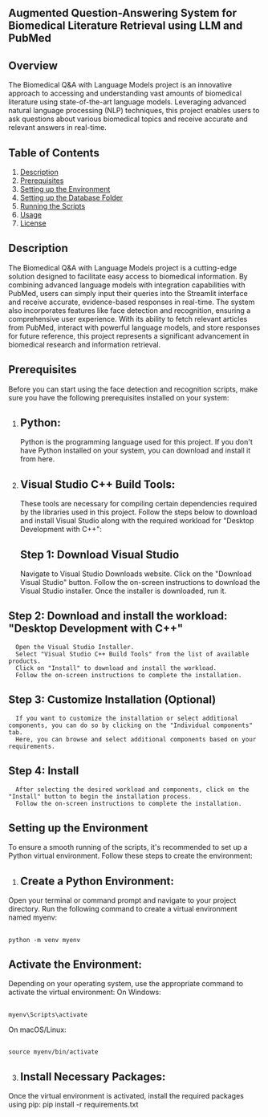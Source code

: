 ## Augmented Question-Answering System for Biomedical Literature Retrieval using LLM and PubMed

## Overview
The Biomedical Q&A with Language Models project is an innovative approach to accessing and understanding vast amounts of biomedical literature using state-of-the-art language models. Leveraging advanced natural language processing (NLP) techniques, this project enables users to ask questions about various biomedical topics and receive accurate and relevant answers in real-time.

## Table of Contents
1. [Description](#Description)
2. [Prerequisites](#Prerequisites)
3. [Setting up the Environment](#SettinguptheEnvironment)
4. [Setting up the Database Folder](#SettinguptheDatabaseFolder)
5. [Running the Scripts](#RunningtheScripts)
6. [Usage](#Usage)
7. [License](#License)

## Description
The Biomedical Q&A with Language Models project is a cutting-edge solution designed to facilitate easy access to biomedical information. By combining advanced language models with integration capabilities with PubMed, users can simply input their queries into the Streamlit interface and receive accurate, evidence-based responses in real-time. The system also incorporates features like face detection and recognition, ensuring a comprehensive user experience. With its ability to fetch relevant articles from PubMed, interact with powerful language models, and store responses for future reference, this project represents a significant advancement in biomedical research and information retrieval.

## Prerequisites
Before you can start using the face detection and recognition scripts, make sure you have the following prerequisites installed on your system:

1. ## Python:
    Python is the programming language used for this project. If you don't have Python installed on your system, you can download and install it from here.

2. ## Visual Studio C++ Build Tools:
   These tools are necessary for compiling certain dependencies required by the libraries used in this project. Follow the steps below to download and install
   Visual Studio along with the required workload for "Desktop Development with C++":

   ## Step 1: Download Visual Studio

      Navigate to Visual Studio Downloads website.
      Click on the "Download Visual Studio" button.
      Follow the on-screen instructions to download the Visual Studio installer.
      Once the installer is downloaded, run it.
   
  ## Step 2: Download and install the workload: "Desktop Development with C++"

      Open the Visual Studio Installer.
      Select "Visual Studio C++ Build Tools" from the list of available products.
      Click on "Install" to download and install the workload.
      Follow the on-screen instructions to complete the installation.
      
  ## Step 3: Customize Installation (Optional)

      If you want to customize the installation or select additional components, you can do so by clicking on the "Individual components" tab.
      Here, you can browse and select additional components based on your requirements.
      
  ## Step 4: Install

      After selecting the desired workload and components, click on the "Install" button to begin the installation process.
      Follow the on-screen instructions to complete the installation.

## Setting up the Environment
To ensure a smooth running of the scripts, it's recommended to set up a Python virtual environment. Follow these steps to create the environment:

1. ## Create a Python Environment:

  Open your terminal or command prompt and navigate to your project directory.
  Run the following command to create a virtual environment named myenv:
##
    python -m venv myenv
    
 ## Activate the Environment:

  Depending on your operating system, use the appropriate command to activate the virtual environment:
  On Windows:
  ##
    myenv\Scripts\activate
  On macOS/Linux:
  ##
    source myenv/bin/activate
    
3. ## Install Necessary Packages:

  Once the virtual environment is activated, install the required packages using pip:
  pip install -r requirements.txt

